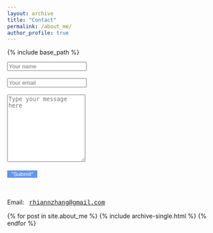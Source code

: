 ```yaml
---
layout: archive
title: "Contact"
permalink: /about_me/
author_profile: true
---
```


{% include base_path %}
</hr> 
<form name="gform" id="gform" enctype="text/plain" action="https://docs.google.com/forms/d/e/1FAIpQLSf2rcIOe5JCeeVmf0dyA5T5paxStMnz-KR8zEhDdn7kQveIUA/formResponse?usp=pp_url" target="hidden_iframe" onsubmit="setTimeout(function(){window.location.reload();},10);"> 
  <input type="text" name="entry.1617483516" placeholder="Your name" id="entry.1617483516">
  &nbsp;<br><br> 
  <input type="text" name="entry.1417233657" placeholder="Your email" id="entry.1417233657">
  &nbsp;<br><br>
  <textarea name="entry.1487389352" placeholder="Type your message here" id="entry.1487389352" rows="10" ></textarea>
  &nbsp;<br><br>
  <input type="submit" value=&nbsp;"Submit"&nbsp; style="color: white; background-color: cornflowerblue; border: 3pt;">
</form> 

<iframe name="hidden_iframe" id="hidden_iframe" style="display:none;" onload="if(submitted) {}"></iframe>

<br><br>
Email: &nbsp; <span style = "font-family:'Courier New',monospace;">rhiannzhang@gmail.com</span>


{% for post in site.about_me %}
  {% include archive-single.html %}
{% endfor %}
